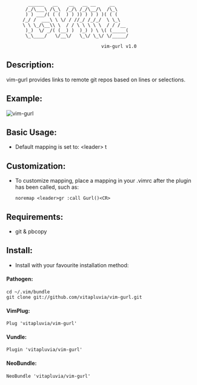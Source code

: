 
                                                     
            ______   __    __   __ __     __         
           /_/\___\ /\_\  /_/\ /_/\__/\  /\_\        
           ) ) ___/( ( (  ) ) )) ) ) ) )( ( (        
          /_/ /  ___\ \ \/ / //_/ /_/_/  \ \_\       
          \ \ \_/\__\\ \  / / \ \ \ \ \  / / /__     
           )_)  \/ _/( (__) )  )_) ) \ \( (_____(    
           \_\____/   \/__\/   \_\/ \_\/ \/_____/    
                                                     
                                       vim-gurl v1.0 
                                                     

## Description:
vim-gurl provides links to remote git repos based on lines or selections.

## Example:
![vim-gurl](https://cloud.githubusercontent.com/assets/2328639/8764290/c564331a-2d83-11e5-9026-99aae1dee585.gif)

## Basic Usage:
  - Default mapping is set to: \<leader\> t

## Customization:
  - To customize mapping, place a mapping in your .vimrc after the plugin has been called, such as:

	```
	noremap <leader>gr :call Gurl()<CR>
	```

## Requirements:
  - git & pbcopy

## Install:
  - Install with your favourite installation method:

  #### Pathogen:

  ```
  cd ~/.vim/bundle
  git clone git://github.com/vitapluvia/vim-gurl.git
  ```

  #### VimPlug:

  ```
  Plug 'vitapluvia/vim-gurl'
  ```

  #### Vundle:
  ```
  Plugin 'vitapluvia/vim-gurl'
  ```
  
  #### NeoBundle:
  
  ```
  NeoBundle 'vitapluvia/vim-gurl'
  ```
